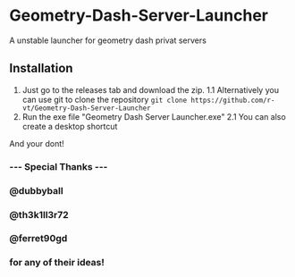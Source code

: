 # Geometry-Dash-Server-Launcher
A unstable launcher for geometry dash privat servers

## Installation
1. Just go to the releases tab and download the zip.
   1.1 Alternatively you can use git to clone the repository
   ```git clone https://github.com/r-vt/Geometry-Dash-Server-Launcher```
2. Run the exe file "Geometry Dash Server Launcher.exe"
   2.1 You can also create a desktop shortcut

And your dont!

### --- Special Thanks ---
### @dubbyball
### @th3k1ll3r72 
### @ferret90gd 
### for any of their ideas!

